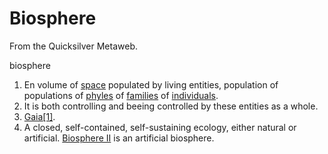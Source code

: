 
# Biosphere

From the Quicksilver Metaweb.

 biosphere 
1. En volume of [space](/space) populated by living entities, population of populations of [phyles](/phyles) of [families](/families) of [individuals](/individuals).
2. It is both controlling and beeing controlled by these entities as a whole.
3. [Gaia](/gaia)[[1]](/http-www-metaweb-com-wiki-wiki-phtml-title-gaia-philosophy).
4. A closed, self-contained, self-sustaining ecology, either natural or artificial. [Biosphere II](/biosphere-ii) is an artificial biosphere.
